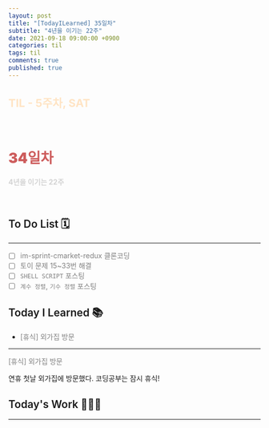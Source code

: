 ```yaml
---
layout: post
title: "[TodayILearned] 35일차"
subtitle: "4년을 이기는 22주"
date: 2021-09-18 09:00:00 +0900
categories: til
tags: til
comments: true
published: true
---
```


## <span style="color:Bisque;font-size: 22px">TIL - 5주차, SAT</span>

<br />

# **<span style="font-weight:900;color:indianred">34일차</span>**

**<span style="color:lightgray">4년을 이기는 22주</span>**

<br />

## <span style="font-weight:600">To Do List</span> 🗓

---

- [ ] <span style="color:gray">im-sprint-cmarket-redux 클론코딩</span>
- [ ] <span style="color:gray">토이 문제 15~33번 해결</span>
- [ ] <span style="color:gray">`SHELL SCRIPT` 포스팅</span>
- [ ] <span style="color:gray">`계수 정렬`, `기수 정렬` 포스팅</span>

## <span style="font-weight:600">Today I Learned</span> 📚

- <span style="color:gray">[휴식] 외가집 방문</span>

---

<span style="color:gray">[휴식] 외가집 방문</span>

연휴 첫날 외가집에 방문했다. 코딩공부는 잠시 휴식!

## <span style="font-weight:600">Today's Work</span> 🧗🏻‍♂️

---
